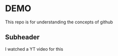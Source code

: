 # DEMO

This repo is for understanding the concepts of github

## Subheader

I watched a YT video for this
